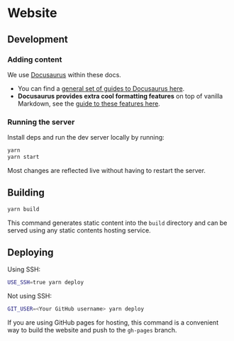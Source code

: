 # Website

## Development

### Adding content

We use [Docusaurus](https://docusaurus.io/) within these docs.

- You can find a [general set of guides to Docusaurus here](https://docusaurus.io/docs/category/guides).
- **Docusaurus provides extra cool formatting features** on top of vanilla Markdown,
  see the [guide to these features here](https://docusaurus.io/docs/markdown-features).

### Running the server

Install deps and run the dev server locally by running:

```sh
yarn
yarn start
```

Most changes are reflected live without having to restart the server.

## Building

```sh
yarn build
```

This command generates static content into the `build` directory and can be served using any static contents hosting service.

## Deploying

Using SSH:

```sh
USE_SSH=true yarn deploy
```

Not using SSH:

```sh
GIT_USER=<Your GitHub username> yarn deploy
```

If you are using GitHub pages for hosting, this command is a convenient way to build the website and push to the `gh-pages` branch.

